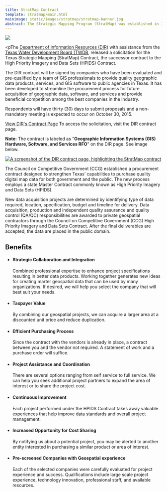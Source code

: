 ```yaml
---
title: StratMap Contract
template: stratmap/main.html
mainimage: static/images/stratmap/stratmap-banner.jpg
abstract: The Strategic Mapping Program (StratMap) was established in 1997 by Senate Bill 1 to develop consistent statewide digital data layers.
---
```


<img class="pull-right" src="{{m.link('static/images/updates/2015/dir/dir_logo.jpg')}}">

<pThe <a href="http://dir.texas.gov/">Department of Information Resources (DIR)</a> with assistance from the <a href="http://www.twdb.texas.gov/">Texas Water Development Board (TWDB</a>, released a solicitation for the Texas Strategic Mapping (StratMap) Contract, the successor contract to the High Priority Imagery and Data Sets (HPIDS) Contract.</p>
 
The DIR contract will be signed by companies who have been evaluated and pre-qualified by a team of GIS professionals to provide quality geographic data products, services, and GIS software to public agencies in Texas. It has been developed to streamline the procurement process for future acquisition of geographic data, software, and services and provide beneficial competition among the best companies in the industry.
 
Respondents will have thirty (30) days to submit proposals and a non-mandatory meeting is expected to occur on October 30, 2015.  
 
<p class="lead"><a class="btn btn-lg btn-danger pull-right" href="http://dir.texas.gov/View-Information-For-Vendors/Current-Contracting-Initiatives/Landing.aspx">View DIR's Contract Page</a> To access the solicitation, visit the DIR contract page.</p>

<div class="alert alert-warning"><strong>Note:</strong> The contract is labeled as "​<strong>Geographic Information Systems (GIS) Hardware, Software, and Services RFO</strong>" on the DIR page. See image below.</div>

<a href="http://dir.texas.gov/View-Information-For-Vendors/Current-Contracting-Initiatives/Landing.aspx"><img class="img-responsive" alt="A screenshot of the DIR contract page, highlighting the StratMap contract" src="{{m.link('static/images/around-the-state/dir/dir_highlight.jpg')}}"></a>

The Council on Competitive Government (CCG) established a procurement contract designed to strengthen Texas’ capabilities to purchase quality digital map data for both government and the public. The new process employs a state Master Contract commonly known as High Priority Imagery and Data Sets (HPIDS).

New data acquisition projects are determined by identifying type of data required, location, specification, budget and timeline for delivery.  Data acquisition, production and independent quality assurance and quality control (QA/QC) responsibilities are awarded to private geospatial contractors through the Council on Competitive Government (CCG) High Priority Imagery and Data Sets Contract.  After the final deliverables are accepted, the data are placed in the public domain.

## Benefits

- #### Strategic Collaboration and Integration

    Combined professional expertise to enhance project specifications resulting in better data products. Working together generates new ideas for creating <span></span>marter geospatial data that can be used by many organizations. If desired, we will help you select the company that will best suit your needs.

- #### Taxpayer Value

    By combining our geospatial projects, we can acquire a larger area at a discounted unit price and reduce duplication.

- #### Efficient Purchasing Process

    Since the contract with the vendors is already in place, a contract between you and the vendor not required. A statement of work and a purchase order will suffice.

- #### Project Assistance and Coordination
    There are several options ranging from self service to full service. We can help you seek additional project partners to expand the area of interest or to share the project cost.

- #### Continuous Improvement
    Each project performed under the HPIDS Contract takes away valuable experiences that help improve data standards and overall project management.

- #### Increased Opportunity for Cost Sharing
    By notifying us about a potential project, you may be alerted to another entity interested in purchasing a similar product or area of interest.

- #### Pre-screened Companies with Geospatial experience
    Each of the selected companies were carefully evaluated for project experience and success. Qualifications include large scale project experience, technology innovation, professional staff, and available resources.

